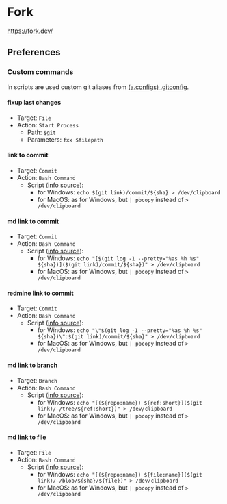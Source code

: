# Fork

https://fork.dev/


## Preferences

### Custom commands

In scripts are used custom git aliases from [(a.configs) .gitconfig](https://github.com/atronah/configs/-/blob/master/.gitconfig).


#### fixup last changes

- Target: `File`
- Action: `Start Process`
    - Path: `$git`
    - Parameters: `fxx $filepath`

#### link to commit

- Target: `Commit`
- Action: `Bash Command`
    - Script ([info source](https://stackoverflow.com/questions/749544/pipe-to-from-the-clipboard-in-a-bash-script)):
        - for Windows: `echo $(git link)/commit/${sha} > /dev/clipboard`
        - for MacOS: as for Windows, but `| pbcopy` instead of `> /dev/clipboard`


#### md link to commit

- Target: `Commit`
- Action: `Bash Command`
    - Script ([info source](https://stackoverflow.com/questions/749544/pipe-to-from-the-clipboard-in-a-bash-script)):
        - for Windows: `echo "[$(git log -1 --pretty="%as %h %s" ${sha})]($(git link)/commit/${sha})" > /dev/clipboard`
        - for MacOS: as for Windows, but `| pbcopy` instead of `> /dev/clipboard`


#### redmine link to commit

- Target: `Commit`
- Action: `Bash Command`
    - Script ([info source](https://stackoverflow.com/questions/749544/pipe-to-from-the-clipboard-in-a-bash-script)):
        - for Windows: `echo "\"$(git log -1 --pretty="%as %h %s" ${sha})\":$(git link)/commit/${sha}" > /dev/clipboard`
        - for MacOS: as for Windows, but `| pbcopy` instead of `> /dev/clipboard`


#### md link to branch

- Target: `Branch`
- Action: `Bash Command`
    - Script ([info source](https://stackoverflow.com/questions/749544/pipe-to-from-the-clipboard-in-a-bash-script)):
        - for Windows: `echo "[(${repo:name}) ${ref:short}]($(git link)/-/tree/${ref:short})" > /dev/clipboard`
        - for MacOS: as for Windows, but `| pbcopy` instead of `> /dev/clipboard`


#### md link to file

- Target: `File`
- Action: `Bash Command`
    - Script ([info source](https://stackoverflow.com/questions/749544/pipe-to-from-the-clipboard-in-a-bash-script)):
        - for Windows: `echo "[(${repo:name}) ${file:name}]($(git link)/-/blob/${sha}/${file})" > /dev/clipboard`
        - for MacOS: as for Windows, but `| pbcopy` instead of `> /dev/clipboard`
